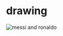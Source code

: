 # drawing
![messi and ronaldo](https://github.com/barli-tashakori/drawing/assets/139038722/1bebf399-63ae-4c78-903e-6801ce7af178)

